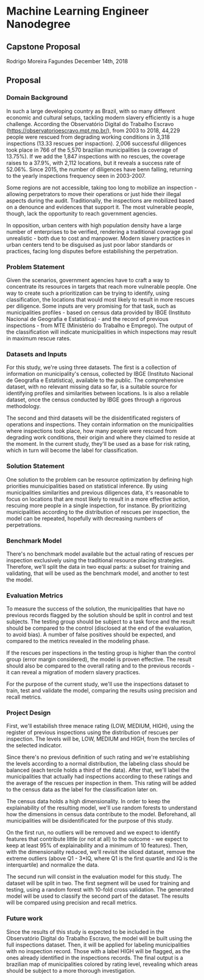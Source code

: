 # Machine Learning Engineer Nanodegree
## Capstone Proposal
Rodrigo Moreira Fagundes
December 14th, 2018

## Proposal

### Domain Background

In such a large developing country as Brazil, with so many different economic and cultural setups, tackling modern slavery efficiently is a huge challenge. According the Observatório Digital do Trabalho Escravo (https://observatorioescravo.mpt.mp.br/), from 2003 to 2018, 44,229 people were rescued from degrading working conditions in 3,318 inspections (13.33 rescues per inspaction). 2,006 successful diligences took place in 766 of the 5,570 brazilian municipalities (a coverage of 13.75%). If we add the 1,847 inspections with no rescues, the coverage raises to a 37.9%, with 2,112 locations, but it reveals a success rate of 52.06%. Since 2015, the number of diligences have benn falling, returning to the yearly inspections frequency seen in 2003-2007.

Some regions are not accessible, taking too long to mobilize an inspection - allowing perpetrators to move their operations or just hide their illegal aspects during the audit. Traditionally, the inspections are mobilized based on a denounce and evidences that support it. The most vulnerable people, though, lack the opportunity to reach government agencies.

In opposition, urban centers with high population density have a large number of enterprises to be verified, rendering a traditional coverage goal unrealistic - both due to cost and manpower. Modern slavery practices in urban centers tend to be disguised as just poor labor standards or practices, facing long disputes before estabilishing the perpetration.

### Problem Statement

Given the scenarios, government agencies have to craft a way to concentrate its resources in targets that reach more vulnerable people. One way to create such a prioritization can be trying to identify, using classification, the locations that would most likely to result in more rescues per diligence. Some inputs are very promising for that task, such as municipalities profiles - based on census data provided by IBGE (Instituto Nacional de Geografia e Estatística) - and the record of previous inspections - from MTE (Ministério do Trabalho e Emprego). The output of the classification will indicate municipalities in which inspections may result in maximum rescue rates.

### Datasets and Inputs

For this study, we're using three datasets. The first is a collection of information on municipality's census, collected by IBGE (Instituto Nacional de Geografia e Estatística), available to the public. The comprehensive dataset, with no relevant missing data so far, is a suitable source for identifying profiles and similarities between locations. Is is also a reliable dataset, once the census conducted by IBGE goes through a rigorous methodology.

The second and third datasets will be the disidentificated registers of operations and inspections. They contain information on the municipalities where inspections took place, how many people were rescued from degrading work conditions, their origin and where they claimed to reside at the moment. In the current study, they'll be used as a base for risk rating, which in turn will become the label for classification.

### Solution Statement

One solution to the problem can be resource optimization by defining high priorities munuicipalities based on statistical inference. By using municipalities similarities and previous diligences data, it's reasonable to focus on locations that are most likely to result in a more effective action, rescuing more people in a single inspection, for instance. By prioritizing municipalities according to the distribution of rescues per inspection, the model can be repeated, hopefully with decreasing numbers of perpetrations.

### Benchmark Model

There's no benchmark model available but the actual rating of rescues per inspection exclusively using the traditional resource placing strategies. Therefore, we'll split the data in two equal parts: a subset for training and validating, that will be used as the benchmark model, and another to test the model.

### Evaluation Metrics

To measure the success of the solution, the municipalities that have no previous records flagged by the solution should be split in control and test subjects. The testing group should be subject to a task force and the result should be compared to the control (disclosed at the end of the evaluation, to avoid bias). A number of false positives should be expected, and compared to the metrics revealed in the modeling phase.

If the rescues per inspections in the testing group is higher than the control group (error margin considered), the model is proven effective. The result should also be compared to the overall rating and to the previous records - it can reveal a migration of modern slavery practices.

For the purpose of the current study, we'll use the inspections dataset to train, test and validate the model, comparing the results using precision and recall metrics.

### Project Design

First, we'll estabilish three menace rating (LOW, MEDIUM, HIGH), using the register of previous inspections using the distribution of rescues per inspection. The levels will be, LOW, MEDIUM and HIGH, from the terciles of the selected indicator.

Since there's no previous definition of such rating and we're establishing the levels according to a normal distribution, the labeling class should be balanced (each tercile holds a third of the data). After that, we'll label the municipalities that actually had inspections according to these ratings and the average of the rescues per inspection in them. This rating will be added to the census data as the label for the classification later on.

The census data holds a high dimensionality. In order to keep the explainability of the resulting model, we'll use random forests to understand how the dimensions in census data contribute to the model. Beforehand, all municipalities will be disidentificated for the purpose of this study.

On the first run, no outliers will be removed and we expect to identify features that contribute little (or not at all) to the outcome - we expect to keep at least 95% of explainability and a minimum of 10 features). Then, with the dimensionality reduced, we'll revisit the sliced dataset, remove the extreme outliers (above Q1 - 3*IQ, where Q1 is the first quartile and IQ is the interquartile) and normalize the data.

The secund run will consist in the evaluation model for this study. The dataset will be split in two. The first segment will be used for training and testing, using a random forest with 10-fold cross validation. The generated model will be used to classify the second part of the dataset. The results will be compared using precision and recall metrics.

### Future work

Since the results of this study is expected to be included in the Observatório Digital do Trabalho Escravo, the model will be built using the full inspections dataset. Then, it will be applied for labeling municipalities with no inspection record. Those with a label HIGH will be flagged, as the ones already identified in the inspections records. The final output is a brazilian map of municipalities colored by rating level, revealing which areas should be subject to a more thorough investigation.
